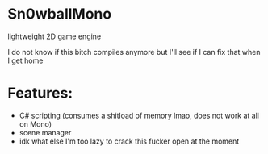 # Sn0wballMono
lightweight 2D game engine

I do not know if this bitch compiles anymore but I'll see if I can fix that when I get home

# Features:
* C# scripting (consumes a shitload of memory lmao, does not work at all on Mono)
* scene manager
* idk what else I'm too lazy to crack this fucker open at the moment
